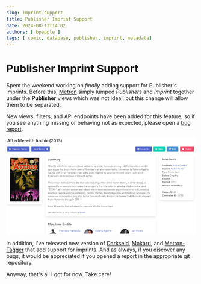 ```yaml
---
slug: imprint-support
title: Publisher Imprint Support
date: 2024-08-13T14:02
authors: [ bpepple ]
tags: [ comic, database, publisher, imprint, metadata]
---
```


# Publisher Imprint Support

Spent the weekend working on *finally* adding support for Publisher's imprints. Before this, [Metron](https://metron.cloud/) simply lumped _Publishers_ and _Imprint_ together under the __Publisher__ views which was not ideal, but this change will allow them to be separated.

New views, filters, and API endpoints have been added for this feature, so if you see anything missing or behaving not as expected, please open a [bug report](https://github.com/bpepple/metron/issues).

![Series detail for Afterlife with Archie. Show new imprint information.](afterlife.png "Series Detail View")

In addition, I've released new version of [Darkseid](https://github.com/Metron-Project/darkseid/releases/tag/v4.1.2), [Mokarri](https://github.com/Metron-Project/mokkari/releases/tag/v3.3.0), and [Metron-Tagger](https://github.com/Metron-Project/metron-tagger/releases/tag/v2.5.0) that add support for imprints. And as always, if you discover any bugs, it would be appreciated if you opened a report in the appropriate git repository.

Anyway, that's all I got for now. Take care! 